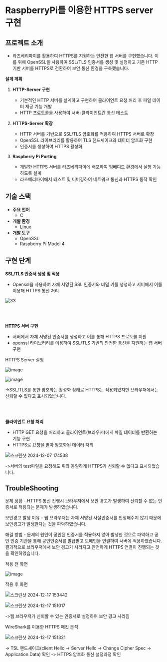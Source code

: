 # RaspberryPi를 이용한 HTTPS server 구현

## 프로젝트 소개
- 라즈베리파이를 활용하여 HTTPS를 지원하는 안전한 웹 서버를 구현했습니다. 이를 위해 OpenSSL을 사용하여 SSL/TLS 인증서를 생성 및 설정하고 기존 HTTP 기반 서버를 HTTPS로 전환하여 보안 통신 환경을 구축했습니다.

**설계 계획**
1. **HTTP-Server 구현**
    - 기본적인 HTTP 서버를 설계하고 구현하여 클라이언트 요청 처리 후 파일 데이터 제공 기능 개발
    - HTTP 프로토콜을 사용하여 서버-클라이언트간 통신 테스트

2. **HTTPS-Server 확장**
    - HTTP 서버를 기반으로 SSL/TLS 암호화를 적용하여 HTTPS 서버로 확장
    - OpenSSL 라이브러리를 활용하여 TLS 핸드셰이크와 데이터 암호화 구현
    - 인증서를 생성하여 HTTPS 활성화

3. **Raspberry Pi Porting**
    - 개발한 HTTPS 서버를 라즈베리파이에 배포하여 임베디드 환경에서 실행 가능하도록 설계
    - 라즈베리파이에서 테스트 및 디버깅하여 네트워크 통신과 HTTPS 동작 확인

## 기술 스택

- **주요 언어**
    - C
- **개발 환경**
    - Linux
- **개발 도구**
    - OpenSSL
    - Raspberry Pi Model 4

## 구현 단계

**SSL/TLS 인증서 생성 및 적용**

- Openssl을 사용하여 자체 서명된 SSL 인증서와 비밀 키를 생성하고 서버에서 이를 이용해 HTTPS 통신 처리

![33](https://github.com/user-attachments/assets/92bf7922-8125-458f-837c-239b2d72c91f)


<br><br>

**HTTPS 서버 구현**
- 서버에서 자체 서명된 인증서를 생성하고 이를 통해 HTTPS 프로토콜 지원
- openssl 라이브러리를 이용하여 SSL/TLS 기반의 안전한 통신을 지원하는 웹 서버 구현

HTTPS Server 실행

![image](https://github.com/user-attachments/assets/f693ff75-a32b-45c0-956b-c4f8e95b5e4a)



![image](https://github.com/user-attachments/assets/654070a7-1351-4b67-85a4-97eea33d233b)

->SSL/TLS를 통한 암호화는 활성화 상태로 HTTPS는 적용되있지만 브라우저에서는 신뢰할 수 없다고 표시되었습니다.


<br><br>

**클라이언트 요청 처리**

- HTTP GET 요청을 처리하고 클라이언트(브라우저)에게 파일 데이터를 반환하는 기능 구현
- HTTPS로 요청을 받아 암호화된 데이터 처리

![스크린샷 2024-12-07 174538](https://github.com/user-attachments/assets/d4b8eec0-fe9a-476d-b002-db7ab272c278)

->서버의 test파일을 요청해도 위와 동일하게 HTTPS가 신뢰할 수 없다고 표시되었습니다.

## TroubleShooting

문제 상황 - HTTPS 통신 진행시 브라우저에서 보안 경고가 발생하여 신뢰할 수 없는 인증서로 적용되는 문제가 발생하였습니다.

보안경고 발생 이유 - 웹 브라우저는 자체 서명된 사설인증서를 인정해주지 않기 때문에 보안경고가 발생한다는 것을 파악하였습니다.

해결 방법 - 문제의 원인이 공인된 인증서를 적용하지 않아 발생한 것으로 파악하고 공인 인증 기관을 통해 공인인증서를 발급받고 도메인을 연결하여 서버에 적용하였습니다.
결과적으로 브라우저에서 보안 경고가 사라지고 안전하게 HTTPS 연결이 진행되는 것을 확인하였습니다.

적용 전 화면

![image](https://github.com/user-attachments/assets/654070a7-1351-4b67-85a4-97eea33d233b)

적용 후 화면

![스크린샷 2024-12-17 153442](https://github.com/user-attachments/assets/71f7fd19-96ec-41f7-8932-2b8906b83ed6)

![스크린샷 2024-12-17 151017](https://github.com/user-attachments/assets/6b533ae1-6533-4a9c-867b-094f00a44e16)

->웹 브라우저가 신뢰할 수 있는 인증서로 설정하여 보안 경고 사라짐

WireShark를 이용한 HTTPS 패킷 분석

![스크린샷 2024-12-17 151321](https://github.com/user-attachments/assets/8b63b2fa-27b5-42d6-b3d0-9343c3e61fd0)

-> TSL 핸드셰이크(client Hello -> Server Hello -> Change Cipher Spec -> Application Data) 확인 -> HTTPS 암호화 통신 설정과정 확인